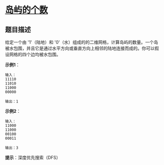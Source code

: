 # [岛屿的个数][Title]

## 题目描述

给定一个由 '1'（陆地）和 '0'（水）组成的的二维网格，计算岛屿的数量。一个岛被水包围，并且它是通过水平方向或垂直方向上相邻的陆地连接而成的。你可以假设网格的四个边均被水包围。

**示例1**：

    输入：
    11110
    11010
    11000
    00000

    输出：1

**示例2**：

    输入：
    11000
    11000
    00100
    00011

    输出：3

**提示**：深度优先搜索（DFS）

[Title]: https://leetcode-cn.com/problems/number-of-islands/description/